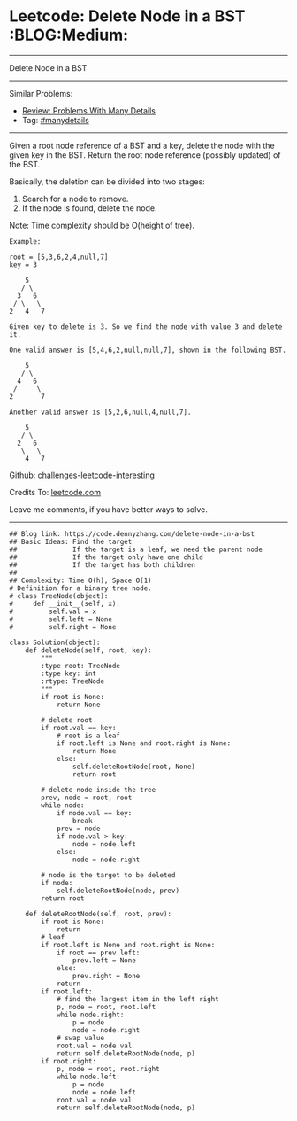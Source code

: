 # Leetcode: Delete Node in a BST     :BLOG:Medium:


---

Delete Node in a BST  

---

Similar Problems:  
-   [Review: Problems With Many Details](https://code.dennyzhang.com/review-manydetails)
-   Tag: [#manydetails](https://code.dennyzhang.com/tag/manydetails)

---

Given a root node reference of a BST and a key, delete the node with the given key in the BST. Return the root node reference (possibly updated) of the BST.  

Basically, the deletion can be divided into two stages:  

1.  Search for a node to remove.
2.  If the node is found, delete the node.

Note: Time complexity should be O(height of tree).  

    Example:
    
    root = [5,3,6,2,4,null,7]
    key = 3
    
        5
       / \
      3   6
     / \   \
    2   4   7
    
    Given key to delete is 3. So we find the node with value 3 and delete it.
    
    One valid answer is [5,4,6,2,null,null,7], shown in the following BST.
    
        5
       / \
      4   6
     /     \
    2       7
    
    Another valid answer is [5,2,6,null,4,null,7].
    
        5
       / \
      2   6
       \   \
        4   7

Github: [challenges-leetcode-interesting](https://github.com/DennyZhang/challenges-leetcode-interesting/tree/master/delete-node-in-a-bst)  

Credits To: [leetcode.com](https://leetcode.com/problems/delete-node-in-a-bst/description/)  

Leave me comments, if you have better ways to solve.  

---

    ## Blog link: https://code.dennyzhang.com/delete-node-in-a-bst
    ## Basic Ideas: Find the target
    ##              If the target is a leaf, we need the parent node
    ##              If the target only have one child
    ##              If the target has both children
    ##
    ## Complexity: Time O(h), Space O(1)
    # Definition for a binary tree node.
    # class TreeNode(object):
    #     def __init__(self, x):
    #         self.val = x
    #         self.left = None
    #         self.right = None
    
    class Solution(object):
        def deleteNode(self, root, key):
            """
            :type root: TreeNode
            :type key: int
            :rtype: TreeNode
            """
            if root is None:
                return None
    
            # delete root
            if root.val == key:
                # root is a leaf
                if root.left is None and root.right is None:
                    return None
                else:
                    self.deleteRootNode(root, None)
                    return root
    
            # delete node inside the tree
            prev, node = root, root
            while node:
                if node.val == key:
                    break
                prev = node
                if node.val > key:
                    node = node.left
                else:
                    node = node.right
    
            # node is the target to be deleted
            if node:
                self.deleteRootNode(node, prev)
            return root
    
        def deleteRootNode(self, root, prev):
            if root is None:
                return
            # leaf
            if root.left is None and root.right is None:
                if root == prev.left:
                    prev.left = None
                else:
                    prev.right = None
                return
            if root.left:
                # find the largest item in the left right
                p, node = root, root.left
                while node.right:
                    p = node
                    node = node.right
                # swap value
                root.val = node.val
                return self.deleteRootNode(node, p)
            if root.right:
                p, node = root, root.right
                while node.left:
                    p = node
                    node = node.left
                root.val = node.val
                return self.deleteRootNode(node, p)